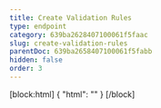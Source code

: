 ```yaml
---
title: Create Validation Rules
type: endpoint
category: 639ba2628407100061f5faac
slug: create-validation-rules
parentDoc: 639ba2658407100061f5fabb
hidden: false
order: 3
---
```

[block:html]
{
  "html": "<style>\n.LanguagePicker-divider { \n  display: none; }\n</style>"
}
[/block]